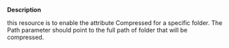 **Description**

this resource is to enable the attribute Compressed for a specific folder. The Path parameter should 
point to the full path of folder that will be compressed.
